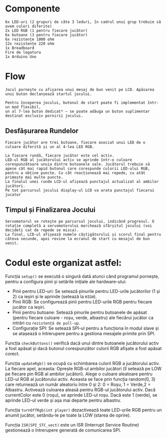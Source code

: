 # Componente
    6x LED-uri (2 grupuri de câte 3 leduri, în cadrul unui grup trebuie să avem culori diferite)
    2x LED RGB (1 pentru fiecare jucător)
    6x butoane (3 pentru fiecare jucător)
    6x rezistențe 1000 ohm
    12x rezistențe 220 ohm
    1x Breadboard
    Fire de legatura
    1x Arduino Uno

# Flow

    Jocul pornește cu afișarea unui mesaj de bun venit pe LCD. Apăsarea unui buton declanșează startul jocului.

    Pentru începerea jocului, butonul de start poate fi implementat într-un mod flexibil,
    un al 7-lea buton dedicat* – se poate adăuga un buton suplimentar destinat exclusiv pornirii jocului.
## Desfășurarea Rundelor
    Fiecare jucător are trei butoane, fiecare asociat unui LED de o culoare diferită și un al 4-lea LED RGB.

    La fiecare rundă, fiecare jucător este cel activ.
    LED-ul RGB al jucătorului activ se aprinde într-o culoare corespunzătoare unuia dintre butoanele sale. Jucătorul trebuie să apese cât mai rapid butonul care corespunde culorii LED-ului RGB, pentru a obține puncte. Cu cât reacționează mai repede, cu atât primește mai multe puncte.
    La finalul unei runde LCD-ul afișează punctajul actualizat al ambilor jucători.
    Pe tot parcursul jocului display-ul LCD va arata punctajul fiecarui jucator
## Timpul și Finalizarea Jocului
    Servomotorul se rotește pe parcursul jocului, indicând progresul. O rotație completă a servomotorului marchează sfârșitul jocului (voi decideti cat de repede se misca).
    La final, LCD-ul afișează numele câștigătorului și scorul final pentru câteva secunde, apoi revine la ecranul de start cu mesajul de bun venit.

# Codul este organizat astfel:
Funcția ```setup()``` se execută o singură dată atunci când programul pornește, pentru a configura pinii și setările inițiale ale hardware-ului:
- Pinii pentru LED-uri: Se setează pinurile pentru LED-urile jucătorilor (1 și 2) ca ieșiri și le aprinde (setează la ```HIGH```).
- Pinii RGB: Se configurează pinii pentru LED-urile RGB pentru fiecare jucător ca ieșiri.
- Pinii pentru butoane: Setează pinurile pentru butoanele de apăsat (pentru fiecare culoare - roșu, verde, albastru) ale fiecărui jucător ca intrări cu ```rezistență de pull-up```.
- Configurație SPI: Se setează SPI-ul pentru a funcționa în modul slave și se atașează o întrerupere pentru a gestiona mesajele primite prin SPI.


Funcția ```checkButtons()```  verifică dacă unul dintre butoanele jucătorului activ a fost apăsat și dacă butonul corespunzător culorii RGB afișate a fost apăsat corect.

Funcția ```updateRgb()``` se ocupă cu schimbarea culorii RGB a jucătorului activ. La fiecare apel, aceasta:
Oprește RGB-ul ambilor jucători (îl setează pe LOW pe fiecare pin RGB al ambilor jucători).
Alege o culoare aleatoare pentru LED-ul RGB al jucătorului activ. Aceasta se face prin funcția random(0, 3) care returnează un număr aleatoriu între 0 și 2: 0 = Roșu, 1 = Verde,2 = Albastru. 
Activează culoarea aleasă pentru RGB-ul jucătorului activ. Dacă currentColor este 0 (roșu), se aprinde LED-ul roșu. Dacă este 1 (verde), se aprinde LED-ul verde și așa mai departe pentru albastru.

Funcția ```turnOffRgb(int player)``` dezactivează toate LED-urile RGB pentru un anumit jucător, setându-le pe toate la LOW (starea de oprire).

Funcția ```ISR(SPI_STC_vect)``` este un ISR (Interrupt Service Routine) gestionează o întrerupere generată de comunicarea SPI.